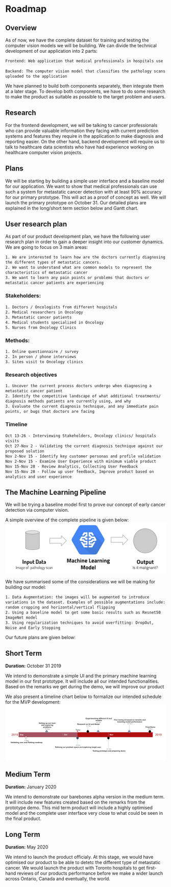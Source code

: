 # Roadmap

## Overview
As of now, we have the complete dataset for training and testing the computer vision models we will be building. We can divide the technical development of our application into 2 parts: 

    Frontend: Web application that medical professionals in hospitals use

    Backend: The computer vision model that classifies the pathology scans uploaded to the application

We have planned to build both components separately, then integrate them at a later stage. To develop both components, we have to do some research to make the product as suitable as possible to the target problem and users.



## Research

For the frontend development, we will be talking to cancer professionals who can provide valuable information they facing with current prediction systems and features they require in the application to make diagnosis and reporting easier.
On the other hand, backend development will require us to talk to healthcare data scientists who have had experience working on healthcare computer vision projects.

## Plans

We will be starting by building a simple user interface and a baseline model for our application. We want to show that medical professionals can use such a system for metastatic cancer detection with at least 90% accuracy for our primary prototype. This will act as a proof of concept as well. We will launch the primary prototype on October 31. Our detailed plans are explained in the long/short term section below and Gantt chart.

## User research plan

As part of our product development plan, we have the following user research plan in order to gain a deeper insight into our customer dynamics. We are going to focus on 3 main areas:

    1. We are interested to learn how are the doctors currently diagnosing the different types of metastatic cancers. 
    2. We want to understand what are common models to represent the characteristics of metastatic cancer
    3. We want to learn any pain points or problems that doctors or metastatic cancer patients are experiencing 

### Stakeholders:
    1. Doctors / Oncologists from different hospitals
    2. Medical researchers in Oncology
    3. Metastatic cancer patients
    4. Medical students specialized in Oncology
    5. Nurses from Oncology Clinics

### Methods:
    1. Online questionnaire / survey
    2. In person / phone interviews
    3. Sites visit to Oncology clinics

### Research objectives
    1. Uncover the current process doctors undergo when diagnosing a metastatic cancer patient
    2. Identify the competitive landscape of what additional treatments/ diagnosis methods patients are currently using, and why
    3. Evaluate the current diagnosis technique, and any immediate pain points, or bugs that doctors are facing

### Timeline
    Oct 13-26 - Interviewing Stakeholders, Oncology clinics/ hospitals visits
    Oct 27-Nov 2 - Validating the current diagnosis technique against our proposed solution
    Nov 2-Nov 15 - Identify key customer personas and profile validation
    Nov 2-Nov 15 - Examine User Experience with minimum viable product
    Nov 15-Nov 28 - Review Analytics, Collecting User Feedback 
    Nov 15-Nov 28 - Follow up user feedback, Improve product based on analytics and user experience 

## The Machine Learning Pipeline

We will be trying a baseline model first to prove our concept of early cancer detection via computer vision. 

A simple overview of the complete pipeline is given below:
![ml pipeline](./unnamed2.jpg)

We have summarised some of the considerations we will be making for building our model:

    1. Data Augmentation: the images will be augmented to introduce variations in the dataset. Examples of possible augmentations include: random cropping and horizontal/vertical flipping
    2. Using a baseline model to get some basic results such as Resnet50 ImageNet model
    3. Using regularization techniques to avoid overfitting: DropOut, Noise and Early Stopping

Our future plans are given below:

## Short Term

**Duration:** October 31 2019

We intend to demonstrate a simple UI and the primary machine learning model in our first prototype. It will include all our intended functionalities. Based on the remarks we get during the demo, we will improve our product

We also present a timeline chart below to formalize our intended schedule for the MVP development:
![timeline Chart](./Capture.jpg)

## Medium Term

**Duration:** January 2020

We intend to demonstrate our barebones alpha version in the medium term. It will include new features  created based on the remarks from the prototype demo. This mid term product will include a highly optimised model and the complete user interface very close to what could be seen in the final product.


## Long Term

**Duration:** May 2020

We intend to launch the product officialy. At this stage, we would have optimised our product to be able to detetc the different type of metastatic cancer. We would launch the product with Toronto hospitals to get first-hand reviews of our products performance before we make a wider launch across Ontario, Canada and eventually, the world.



